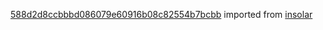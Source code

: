 [588d2d8ccbbbd086079e60916b08c82554b7bcbb](https://github.com/insolar/insolar/commit/588d2d8ccbbbd086079e60916b08c82554b7bcbb) imported from [insolar](https://github.com/insolar/insolar)
